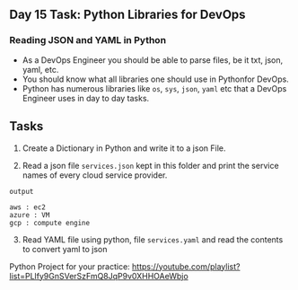 ## Day 15 Task: Python Libraries for DevOps

### Reading JSON and YAML in Python

- As a DevOps Engineer you should be able to parse files, be it txt, json, yaml, etc.
- You should know what all libraries one should use in Pythonfor DevOps.
- Python has numerous libraries like `os`, `sys`, `json`, `yaml` etc that a DevOps Engineer uses in day to day tasks.

## Tasks

1. Create a Dictionary in Python and write it to a json File.

2. Read a json file `services.json` kept in this folder and print the service names of every cloud service provider.

```
output

aws : ec2
azure : VM
gcp : compute engine

```

3. Read YAML file using python, file `services.yaml` and read the contents to convert yaml to json

Python Project for your practice:
https://youtube.com/playlist?list=PLlfy9GnSVerSzFmQ8JqP9v0XHHOAeWbjo


